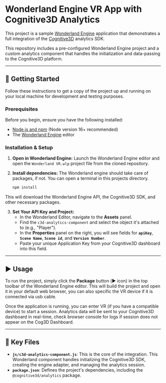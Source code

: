 # Wonderland Engine VR App with Cognitive3D Analytics

This project is a sample [Wonderland Engine](https://wonderlandengine.com/) application that demonstrates a full integration of the [Cognitive3D](https://cognitive3d.com/) analytics SDK. 

This repository includes a pre-configured Wonderland Engine project and a custom analytics component that handles the initialization and data-passing to the Cognitive3D platform.


---

## 🚀 Getting Started

Follow these instructions to get a copy of the project up and running on your local machine for development and testing purposes.

### Prerequisites

Before you begin, ensure you have the following installed:
* [Node.js and npm](https://nodejs.org/en/) (Node version 16+ recommended)
* The [Wonderland Engine](https://wonderlandengine.com/downloads) editor

### Installation & Setup

1.  **Open in Wonderland Engine:**
    Launch the Wonderland Engine editor and open the `Wonderland VR.wlp` project file from the cloned repository.

2.  **Install dependencies:**
    The Wonderland engine should take care of packages, if not. You can open a terminal in this projects directory.
    ```sh
    npm install
    ```
 This will download the Wonderland Engine API, the Cognitive3D SDK, and other necessary packages.

3.  **Set Your API Key and Project:**
    * In the Wonderland Editor, navigate to the **Assets** panel.
    * Find the `c3d-analytics-component` and select the object it's attached to (e.g., "Player").
    * In the **Properties** panel on the right, you will see fields for **`apiKey`**, **`Scene Name`**, **`Scene id`**, and **`Version Number`**.
    * Paste your unique Application Key from your Cognitive3D dashboard into this field.

---

## ▶️ Usage

To run the project, simply click the **Package** button (▶️ icon) in the top toolbar of the Wonderland Engine editor. This will build the project and open it in your default web browser, you can also specific the VR device if it is connected via usb cable.

Once the application is running, you can enter VR (if you have a compatible device) to start a session. Analytics data will be sent to your Cognitive3D dashboard in real-time, check browser console for logs if session does not appear on the Cog3D Dashboard.

---

## 📂 Key Files

* **`js/c3d-analytics-component.js`**: This is the core of the integration. This Wonderland component handles initializing the Cognitive3D SDK, creating the engine adapter, and managing the analytics session.
* **`package.json`**: Defines the project's dependencies, including the `@cognitive3d/analytics` package.
